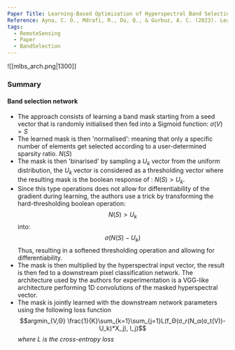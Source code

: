 ```yaml
---
Paper Title: Learning-Based Optimization of Hyperspectral Band Selection for Classification
Reference: Ayna, C. O., Mdrafi, R., Du, Q., & Gurbuz, A. C. (2023). Learning-Based Optimization of Hyperspectral Band Selection for Classification. Remote Sensing, 15(18), 4460. https://doi.org/10.3390/rs15184460
tags:
  - RemoteSensing
  - Paper
  - BandSelection
---
```

![[mlbs_arch.png|1300]]
### Summary

#### Band selection network
- The approach consists of learning a band mask starting from a seed vector that is randomly initialised then fed into a Sigmoid function: $σ(V) = S$
- The learned mask is then 'normalised': meaning that only a specific number of elements get selected according to a user-determined sparsity ratio. $N(S)$
- The mask is then 'binarised' by sampling a $U_k$ vector from the uniform distribution, the $U_k$ vector is considered as a thresholding vector where the resulting mask is the boolean response of : $N(S) > U_k$. 
- Since this type operations does not allow for differentiability of the gradient during learning, the authors use a trick by transforming the hard-thresholding boolean operation: $$N(S) > U_k$$ into: $$σ(N(S) - U_k)$$ Thus, resulting in a softened thresholding operation and allowing for differentiability.
- The mask is then multiplied by the hyperspectral input vector, the result is then fed to a downstream pixel classification network. The architecture used by the authors for experimentation is a VGG-like architecture performing 1D convolutions of the masked hyperspectral vector.
- The mask is jointly learned with the downstream network parameters using the following loss function $$argmin_{V,Θ} \frac{1}{K}\sum_{k=1}\sum_{j=1}L(f_Θ(σ_r(N_α(σ_t(V))-U_k)*X_j), l_j)$$
	*where L is the cross-entropy loss*
	